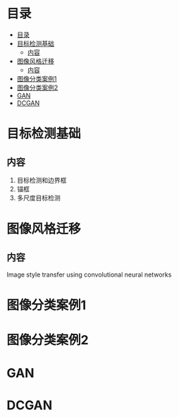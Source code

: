 # 目录
- [目录](#目录)
- [目标检测基础](#目标检测基础)
  - [内容](#内容)
- [图像风格迁移](#图像风格迁移)
  - [内容](#内容-1)
- [图像分类案例1](#图像分类案例1)
- [图像分类案例2](#图像分类案例2)
- [GAN](#gan)
- [DCGAN](#dcgan)

# 目标检测基础
## 内容
1. 目标检测和边界框
2. 锚框
3. 多尺度目标检测

# 图像风格迁移
## 内容
Image style transfer using convolutional neural networks

# 图像分类案例1

# 图像分类案例2

# GAN

# DCGAN


